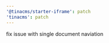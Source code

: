 ```yaml
---
'@tinacms/starter-iframe': patch
'tinacms': patch
---
```


fix issue with single document naviation
